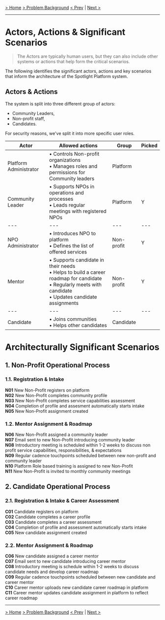 [&gt; Home](../README.md)  [&gt; Problem Background](README.md)
[&lt; Prev](1.3.ArchitectureAnalysis.md)  |  [Next &gt;](1.5.Constraints.md)

---

# Actors, Actions & Significant Scenarios

> The Actors are typically human users, but they can also include other systems or actions that help form the critical scenarios.

The following identifies the significant actors, actions and key scenarios that inform the architecture of the Spotlight Platform system.

## Actors & Actions

The system is split into three different group of actors:

- Community Leaders,
- Non-profit staff,
- Candidates.

For security reasons, we've split it into more specific user roles.


| Actor                  | Allowed actions                                                                                                                                                         | Group      | Picked |
| ------------------------ | ------------------------------------------------------------------------------------------------------------------------------------------------------------------------- | ------------ | -------- |
| Platform Administrator | • Controls Non-profit organizations<br /> • Manages roles and permissions for Community leaders                                                                       | Platform   |        |
| Community Leader       | • Supports NPOs in operations and processes<br /> • Leads regular meetings with registered NPOs                                                                       | Platform   | Y      |
| ---                    | ---                                                                                                                                                                     | ---        | ---    |
| NPO Administrator      | • Introduces NPO to platform<br />• Defines the list of offered services                                                                                              | Non-profit | Y      |
| Mentor                 | • Supports candidate in their needs<br />• Helps to build a career roadmap for candidate<br />• Regularly meets with candidate<br />• Updates candidate assignments | Non-profit | Y      |
| ---                    | ---                                                                                                                                                                     | ---        | ---    |
| Candidate              | • Joins communities<br />• Helps other candidates                                                                                                                     | Candidate  |        |

# Architecturally Significant Scenarios

## 1. Non-Profit Operational Process

### 1.1. Registration & Intake

<b>N01</b> New Non-Profit registers on platform<br/>
<b>N02</b> New Non-Profit completes community profile<br/>
<b>N03</b> New Non-Profit completes service capabilities assessment<br/>
<b>N04</b> Completion of profile and assesment automatically starts intake<br/>
<b>N05</b> New Non-Profit assignment created<br/>

### 1.2. Mentor Assignment & Roadmap

<b>N06</b> New Non-Profit assigned a community leader<br/>
<b>N07</b> Email sent to new Non-Profit introducing community leader<br/>
<b>N08</b> Introductory meeting is scheduled within 1-2 weeks to discuss non profit service capabilities, responsibilities, & expectations<br/>
<b>N09</b> Regular cadence touchpoints scheduled between new non-profit and community leader<br/>
<b>N10</b> Platform Role based training is assigned to new Non-Profit<br/>
<b>N11</b> New Non-Profit is invited to monthly community meetings<br/>

## 2. Candidate Operational Process

### 2.1. Registration & Intake & Career Assessment

<b>C01</b> Candidate registers on platform<br/>
<b>C02</b> Candidate completes a career profile<br/>
<b>C03</b> Candidate completes a career assessment<br/>
<b>C04</b> Completion of profile and assessment automatically starts intake<br/>
<b>C05</b> New candidate assignment created<br/>

### 2.2. Mentor Assignment & Roadmap

<b>C06</b> New candidate assigned a career mentor<br/>
<b>C07</b> Email sent to new candidate introducing career mentor<br/>
<b>C08</b> Introductory meeting is schedule within 1-2 weeks to discuss candidate needs and develop career roadmap<br/>
<b>C09</b> Regular cadence touchpoints scheduled between new candidate and career mentor<br/>
<b>C10</b> Career mentor uploads new candidate career roadmap in platform<br/>
<b>C11</b> Career mentor updates candidate assignment in platform to reflect career roadmap<br/>

---

[&gt; Home](../README.md)  [&gt; Problem Background](README.md)
[&lt; Prev](1.3.ArchitectureAnalysis.md)  |  [Next &gt;](1.5.Constraints.md)
